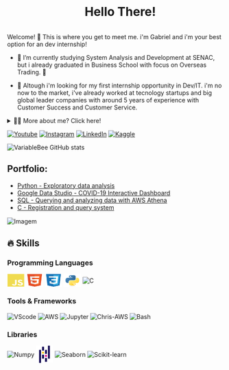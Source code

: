 <!--título-->
<div id="user-content-toc">
  <ul align="center">
    <summary><h1 style="display: inline-block">Hello There!</h1></summary>
</div>

<!-- Presentation -->
<p>
  Welcome! 👋 This is where you get to meet me. i'm Gabriel and i'm your best option for an dev internship!

  - 🌱 I’m currently studying System Analysis and Development at SENAC, but i already graduated in Business School with focus on Overseas Trading. 🚢
    
  - 🔭 Altough i'm looking for my first internship opportunity in Dev/IT. i'm no now to the market, i've already worked at tecnology startups and big global leader companies with around 5 years of experience with Customer Success and Customer Service.
</p>

<!-- Dropdown -->
<details>
  <summary>👨‍💻 More about me? Click here!</summary>

  - 💬 I am 26 years old, currently living in Brazil. I have fluency in English and already spent a month in London for studies and work! I have experience with SQL, Python, C# and i'm already working on learning much more!

  - ⚡ I enjoy practicing sports such as jogging and airsoft, walk on parks with my dog, go to the movies and play some Path of Exile (day 1 mapper here) and Escape From Tarkov. \o/
</details>

<!-- Links -->
[![Youtube](https://img.shields.io/badge/YouTube-FF0000?style=for-the-badge&logo=youtube&logoColor=white)](https://www.youtube.com/channel/UC177sCc63-aazx2T3n1LGWg)
[![Instagram](https://img.shields.io/badge/Instagram-E4405F?style=for-the-badge&logo=instagram&logoColor=white)](https://www.instagram.com/toquinhaman/)
[![LinkedIn](https://img.shields.io/badge/LinkedIn-0077B5?style=for-the-badge&logo=linkedin&logoColor=white)](https://www.linkedin.com/in/christian-oliveira-925532257/)
[![Kaggle](https://img.shields.io/badge/Kaggle-20BEFF?style=for-the-badge&logo=Kaggle&logoColor=white)](https://www.kaggle.com/variablebee)

<!-- GithubStats -->
![VariableBee GitHub stats](https://github-readme-stats.vercel.app/api?username=variablebee&show_icons=true&theme=gotham)

<!-- Portfolio -->
## Portfolio:
- [Python - Exploratory data analysis](https://github.com/VariableBee/EDA_Loggi)
- [Google Data Studio - COVID-19 Interactive Dashboard](https://github.com/VariableBee/COVID_19_DASHBOARD)
- [SQL - Querying and analyzing data with AWS Athena](https://github.com/VariableBee/AWS_Athena_Queries)
- [C - Registration and query system](https://github.com/VariableBee/Cartorio)

<!-- GIF -->
<p align="left">
  <img align="center" src="https://github.com/VariableBee/VariableBee/assets/77739311/4e9f41af-6b57-49a7-b15a-74322e96b4d7" alt="Imagem">
</p>

## 🔥 Skills
<!-- Skills: Programming Languages -->
  <div style="flex-basis: 48%;">
    <h3>Programming Languages</h3>
    <img align="center" alt="Js" height="30" width="40" src="https://raw.githubusercontent.com/devicons/devicon/master/icons/javascript/javascript-plain.svg">
    <img align="center" alt="HTML" height="30" width="40" src="https://raw.githubusercontent.com/devicons/devicon/master/icons/html5/html5-original.svg">
    <img align="center" alt="CSS" height="30" width="40" src="https://raw.githubusercontent.com/devicons/devicon/master/icons/css3/css3-original.svg">
    <img align="center" alt="Python" height="30" width="40" src="https://raw.githubusercontent.com/devicons/devicon/master/icons/python/python-original.svg">
    <img align="center" alt="C" height="30" width="40" src="https://cdn.jsdelivr.net/gh/devicons/devicon/icons/c/c-original.svg">
  </div>
  
  <!-- Skills: Tools & Frameworks -->
  <div style="flex-basis: 48%;">
    <h3>Tools & Frameworks</h3>
    <img align="center" alt="VScode" height="30" width="40" src="https://cdn.jsdelivr.net/gh/devicons/devicon/icons/vscode/vscode-original.svg">
    <img align="center" alt="AWS" height="30" width="40" src="https://cdn.jsdelivr.net/gh/devicons/devicon/icons/amazonwebservices/amazonwebservices-original.svg">
    <img align="center" alt="Jupyter" height="30" width="40" src="https://cdn.jsdelivr.net/gh/devicons/devicon/icons/jupyter/jupyter-original.svg">
    <img align="center" alt="Chris-AWS" height="30" width="40" src="https://cdn.jsdelivr.net/gh/devicons/devicon/icons/git/git-original.svg">
    <img align="center" alt="Bash" height="30" width="40" src="https://cdn.jsdelivr.net/gh/devicons/devicon/icons/bash/bash-original.svg">
  </div>
  
  <!-- Skills: Libraries -->
  <div style="flex-basis: 48%;">
    <h3>Libraries</h3>
    <img align="center" alt="Numpy" height="30" width="40" src="https://cdn.jsdelivr.net/gh/devicons/devicon/icons/numpy/numpy-original.svg">
    <img align="center" alt="Pandas" src="https://raw.githubusercontent.com/devicons/devicon/2ae2a900d2f041da66e950e4d48052658d850630/icons/pandas/pandas-original.svg" alt="pandas" width="40" height="40"/>
    <img align="center" alt="Seaborn" src="https://seaborn.pydata.org/_images/logo-mark-lightbg.svg" alt="seaborn" width="40" height="40"/>
    <img align="center" alt="Scikit-learn" src="https://upload.wikimedia.org/wikipedia/commons/0/05/Scikit_learn_logo_small.svg" alt="scikit_learn" width="40" height="40"/>
  </div>

